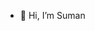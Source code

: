 - 👋 Hi, I’m Suman


<!---
SumanGhosh999/SumanGhosh999 is a ✨ special ✨ repository because its `README.md` (this file) appears on your GitHub profile.
You can click the Preview link to take a look at your changes.
--->

